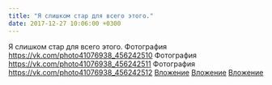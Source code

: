 ```yaml
---
title: "Я слишком стар для всего этого."
date: 2017-12-27 10:06:00 +0300
---
```


Я слишком стар для всего этого.
Фотография
<a class="vk-attach" href="https://vk.com/photo41076938_456242510">https://vk.com/photo41076938_456242510</a>
Фотография
<a class="vk-attach" href="https://vk.com/photo41076938_456242511">https://vk.com/photo41076938_456242511</a>
Фотография
<a class="vk-attach" href="https://vk.com/photo41076938_456242512">https://vk.com/photo41076938_456242512</a>
<a class="vk-attach" href="https://vk.com/photo41076938_456242510">Вложение</a>
<a class="vk-attach" href="https://vk.com/photo41076938_456242511">Вложение</a>
<a class="vk-attach" href="https://vk.com/photo41076938_456242512">Вложение</a>
